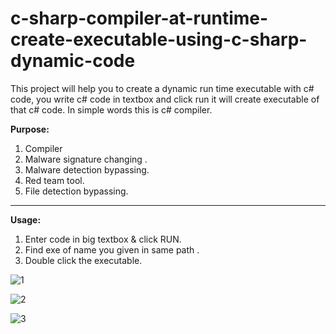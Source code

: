 # c-sharp-compiler-at-runtime-create-executable-using-c-sharp-dynamic-code
This project will help you to create a dynamic run time executable with c# code, you write c# code in textbox and click run it will create executable of that c# code. In simple words this is c# compiler.

<b>Purpose:</b>
<ol><li>Compiler </li>
  
  <li>Malware signature changing .</li>
<li>Malware detection bypassing.</li>
  <li>Red team tool.</li>
  <li>File detection bypassing.</li>
</ol><hr>
<b>Usage:</b>
<ol><li>Enter code in big textbox & click RUN. </li>
  
  <li>Find exe of name you given in same path .</li>
<li>Double click the executable.</li>
</ol>

![1](https://user-images.githubusercontent.com/83189731/127607968-e5a8ad3a-b08b-4d18-a5e6-32e588f68b8c.PNG)

![2](https://user-images.githubusercontent.com/83189731/127608001-8d18712f-8e45-4376-b1c1-82adced10a99.PNG)

![3](https://user-images.githubusercontent.com/83189731/127608006-117a37c2-0732-4b91-b6f2-183cde9571d7.PNG)
